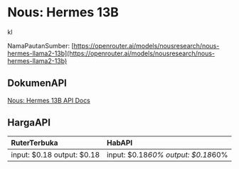 # Nous: Hermes 13B

kl

NamaPautanSumber: [https://openrouter.ai/models/nousresearch/nous-hermes-llama2-13b](https://openrouter.ai/models/nousresearch/nous-hermes-llama2-13b)

## DokumenAPI

[Nous: Hermes 13B API Docs](../apis/kl/Nous:_Hermes_13B.md)

## HargaAPI

| RuterTerbuka | HabAPI |
|:---|:---|
| input: $0.18 output: $0.18 | input: $0.18*60% output: $0.18*60% |
